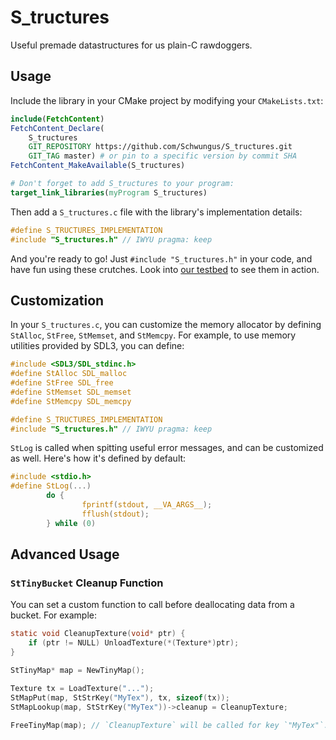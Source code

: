 # S_tructures

Useful premade datastructures for us plain-C rawdoggers.

## Usage

Include the library in your CMake project by modifying your `CMakeLists.txt`:

```cmake
include(FetchContent)
FetchContent_Declare(
    S_tructures
    GIT_REPOSITORY https://github.com/Schwungus/S_tructures.git
    GIT_TAG master) # or pin to a specific version by commit SHA
FetchContent_MakeAvailable(S_tructures)

# Don't forget to add S_tructures to your program:
target_link_libraries(myProgram S_tructures)
```

Then add a `S_tructures.c` file with the library's implementation details:

```c
#define S_TRUCTURES_IMPLEMENTATION
#include "S_tructures.h" // IWYU pragma: keep
```

And you're ready to go! Just `#include "S_tructures.h"` in your code, and have fun using these crutches. Look into [our testbed](tests.c) to see them in action.

## Customization

In your `S_tructures.c`, you can customize the memory allocator by defining `StAlloc`, `StFree`, `StMemset`, and `StMemcpy`. For example, to use memory utilities provided by SDL3, you can define:

```c
#include <SDL3/SDL_stdinc.h>
#define StAlloc SDL_malloc
#define StFree SDL_free
#define StMemset SDL_memset
#define StMemcpy SDL_memcpy

#define S_TRUCTURES_IMPLEMENTATION
#include "S_tructures.h" // IWYU pragma: keep
```

`StLog` is called when spitting useful error messages, and can be customized as well. Here's how it's defined by default:

```c
#include <stdio.h>
#define StLog(...)                                                                                                     \
        do {                                                                                                           \
                fprintf(stdout, __VA_ARGS__);                                                                          \
                fflush(stdout);                                                                                        \
        } while (0)
```

## Advanced Usage

### `StTinyBucket` Cleanup Function

You can set a custom function to call before deallocating data from a bucket. For example:

```c
static void CleanupTexture(void* ptr) {
    if (ptr != NULL) UnloadTexture(*(Texture*)ptr);
}

StTinyMap* map = NewTinyMap();

Texture tx = LoadTexture("...");
StMapPut(map, StStrKey("MyTex"), tx, sizeof(tx));
StMapLookup(map, StStrKey("MyTex"))->cleanup = CleanupTexture;

FreeTinyMap(map); // `CleanupTexture` will be called for key `"MyTex"`.
```
